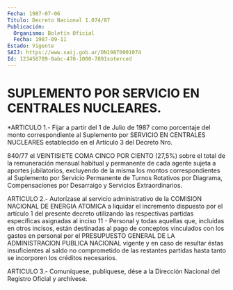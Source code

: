 ```yaml
---
Fecha: 1987-07-06
Título: Decreto Nacional 1.074/87
Publicación:
  Organismo: Boletín Oficial
  Fecha: 1987-09-11
Estado: Vigente
SAIJ: https://www.saij.gob.ar/DN19870001074
Id: 123456789-0abc-470-1000-7891soterced
---
```

# SUPLEMENTO POR SERVICIO EN CENTRALES NUCLEARES.

<a id="1"></a>
*ARTICULO  1.-  Fijar  a  partir  del  1  de  Julio  de  1987  como porcentaje del monto correspondiente al Suplemento por SERVICIO  EN CENTRALES  NUCLEARES  establecido en el Artículo 3 del Decreto Nro.

840/77 el VEINTISIETE COMA  CINCO POR CIENTO (27,5%) sobre el total de la remuneración mensual habitual  y  permanente  de  cada agente sujeta  a  aportes jubilatorios, excluyendo de la misma los  montos correspondientes  al  Suplemento  por Servicio Permanente de Turnos Rotativos por Diagrama, Compensaciones  por  Desarraigo y Servicios Extraordinarios.

<a id="2"></a>
ARTICULO  2.-  Autorízase al servicio administrativo de la COMISION NACIONAL DE ENERGIA  ATOMICA a liquidar el incremento dispuesto por el  artículo  1 del presente  decreto  utilizando  las  respectivas partidas específicas  asignadas  al  inciso  11  - Personal y todas aquellas que, incluídas en otros incisos, están destinadas  al pago de   conceptos  vinculados  con  los  gastos  en  personal  por  el PRESUPUESTO  GENERAL  DE LA ADMINISTRACION PUBLICA NACIONAL vigente y en caso de resultar éstas  insuficientes al saldo no comprometido de las restantes partidas hasta  tanto  se  incorporen los créditos necesarios.

<a id="3"></a>
ARTICULO  3.- Comuníquese, publíquese, dése a la Dirección Nacional del Registro Oficial y archívese.